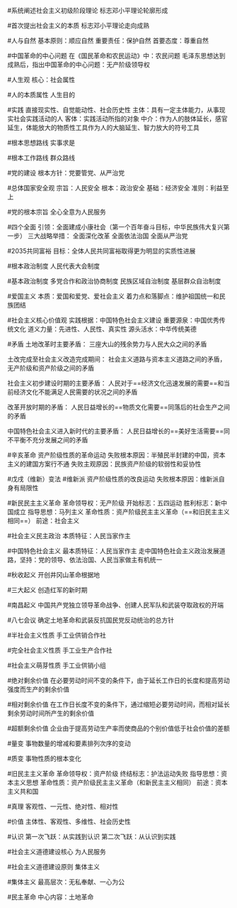 #系统阐述社会主义初级阶段理论
标志邓小平理论轮廓形成

#首次提出社会主义的本质
标志邓小平理论走向成熟

#人与自然
基本原则：顺应自然
重要责任：保护自然
首要态度：尊重自然

#中国革命的中心问题
在《国民革命和农民运动》中：农民问题
毛泽东思想达到成熟后，指出中国革命的中心问题：无产阶级领导权

#人生观
核心：社会属性

#人的本质属性
人生目的

#实践
直接现实性、自觉能动性、社会历史性
主体：具有一定主体能力，从事现实社会实践活动的人
客体：实践活动所指的对象
中介：作为人的肢体延长，感官延生，体能放大的物质性工具作为人的大脑延生、智力放大的符号工具

#根本思想路线
实事求是

#根本工作路线
群众路线

#党的建设
根本方针：党要管党、从严治党

#总体国家安全观
宗旨：人民安全
根本：政治安全
基础：经济安全
准则：利益至上

#党的根本宗旨
全心全意为人民服务

#四个全面
引领：全面建成小康社会（第一个百年奋斗目标，中华民族伟大复兴第一步）
三大战略举措：
全面深化改革
全面依法治国
全面从严治党

#2035共同富裕
目标：全体人民共同富裕取得更为明显的实质性进展

#根本政治制度
人民代表大会制度

#基本政治制度
多党合作和政治协商制度
民族区域自治制度
基层群众自治制度

#爱国主义
本质：爱国和爱党、爱社会主义
着力点和落脚点：维护祖国统一和民族团结

#社会主义核心价值观
实践根据：中国特色社会主义建设
重要源泉：中国优秀传统文化
道义力量：先进性、人民性、真实性
源头活水：中华传统美德

#矛盾
土地改革时主要矛盾：
三座大山的残余势力与人民大众之间的矛盾

土改完成至社会主义改造完成期间：
社会主义道路与资本主义道路之间的矛盾，无产阶级和资产阶级之间的矛盾

社会主义初步建设时期的主要矛盾：
人民对于==经济文化迅速发展的需要==和当前经济文化不能满足人民需要的状况之间的矛盾

改革开放时期的矛盾：
人民日益增长的==物质文化需要==同落后的社会生产之间的矛盾

中国特色社会主义进入新时代的主要矛盾：
人民日益增长的==美好生活需要==同不平衡不充分发展之间的矛盾

#辛亥革命
资产阶级性质的革命运动
失败根本原因：半殖民半封建的中国，资本主义的建国方案行不通
失败主观原因：民族资产阶级的软弱性和妥协性

#戊戌（维新）变法 #维新派
资产阶级性质的改良运动
失败根本原因：维新派自身有局限性


#新民民主主义革命
革命领导权：无产阶级
开始标志：五四运动
胜利标志：新中国成立
指导思想：马列主义
革命性质：资产阶级民主主义革命（==和旧民主主义相同==）
前途：社会主义

#社会主义民主政治
本质特征：人民当家作主

#中国特色社会主义
最本质特征：人民当家作主
走中国特色社会主义政治发展道路，坚持：党的领导、依法治国、人民当家做主有机统一

#秋收起义 
开创井冈山革命根据地

#三大起义
创造红军的新时期 

#南昌起义
中国共产党独立领导革命战争、创建人民军队和武装夺取政权的开端

#八七会议 
确定土地革命和武装反抗国民党反动统治的总方针

#半社会主义性质
手工业供销合作社

#完全社会主义性质 
手工业生产合作社

#社会主义萌芽性质
手工业供销小组

#绝对剩余价值
在必要劳动时间不变的条件下，由于延长工作日的长度和提高劳动强度而生产的剩余价值

#相对剩余价值
在工作日长度不变的条件下，通过缩短必要劳动时间，而相对延长剩余劳动时间所产生的剩余价值

#超额剩余价值
企业由于提高劳动生产率而使商品的个别价值低于社会价值的差额

#量变
事物数量的增减和要素排列次序的变动

#质变
事物性质的根本变化

#旧民主主义革命
革命领导权：资产阶级
终结标志：护法运动失败
指导思想：资本主义思想
革命性质：资产阶级民主主义革命（和新民主主义相同）
前途：资本主义共和国

#真理
客观性、一元性、绝对性、相对性

#价值
主体性、客观性、多维性、社会历史性

#认识
第一次飞跃：从实践到认识
第二次飞跃：从认识到实践

#社会主义道德建设核心
为人民服务

#社会主义道德建设原则
集体主义

#集体主义 
最高层次：无私奉献、一心为公

#民主革命 
中心内容：土地革命

